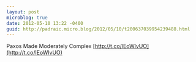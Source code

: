 ```yaml
---
layout: post
microblog: true
date: 2012-05-10 13:22 -0400
guid: http://padraic.micro.blog/2012/05/10/t200637039954239488.html
---
```

Paxos Made Moderately Complex [http://t.co/lEoWlvUO](http://t.co/lEoWlvUO)
